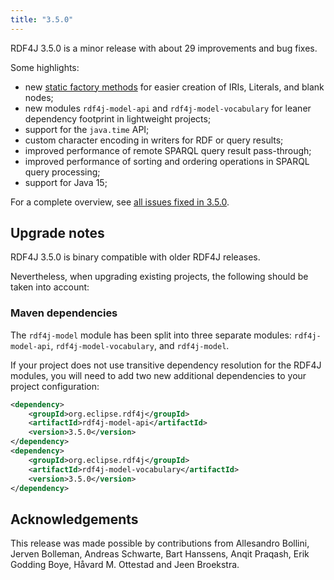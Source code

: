 ```yaml
---
title: "3.5.0"
---
```

RDF4J 3.5.0 is a minor release with about 29 improvements and bug fixes.

Some highlights:

- new [static factory methods](/documentation/programming/model) for easier creation of IRIs, Literals, and blank nodes;
- new modules `rdf4j-model-api` and `rdf4j-model-vocabulary` for leaner dependency footprint in lightweight projects;
- support for the `java.time` API;
- custom character encoding in writers for RDF or query results;
- improved performance of remote SPARQL query result pass-through;
- improved performance of sorting and ordering operations in SPARQL query processing;
- support for Java 15;

<!--more-->

For a complete overview, see [all issues fixed in 3.5.0](https://github.com/eclipse/rdf4j/milestone/57?closed=1).

## Upgrade notes

RDF4J 3.5.0 is binary compatible with older RDF4J releases.

Nevertheless, when upgrading existing projects, the following should be taken into account:

### Maven dependencies

The `rdf4j-model` module has been split into three separate modules: `rdf4j-model-api`, `rdf4j-model-vocabulary`, and `rdf4j-model`.

If your project does not use transitive dependency resolution for the RDF4J modules, you will need to add two new additional dependencies to your project configuration:

```xml
<dependency>
    <groupId>org.eclipse.rdf4j</groupId>
    <artifactId>rdf4j-model-api</artifactId>
    <version>3.5.0</version>
</dependency>
<dependency>
    <groupId>org.eclipse.rdf4j</groupId>
    <artifactId>rdf4j-model-vocabulary</artifactId>
    <version>3.5.0</version>
</dependency>
```

## Acknowledgements

This release was made possible by contributions from Allesandro Bollini, Jerven Bolleman, Andreas Schwarte, Bart Hanssens, Anqit Praqash, Erik Godding Boye, Håvard M. Ottestad and Jeen Broekstra.
